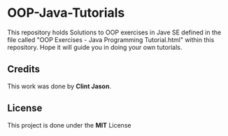 # OOP-Java-Tutorials
This repository holds Solutions to OOP exercises in Jave SE defined in the file
called "OOP Exercises - Java Programming Tutorial.html" within this repository.
Hope it will guide you in doing your own tutorials.

## Credits
  This work was done by __Clint Jason__.
  
## License
  This project is done under the __MIT__ License
